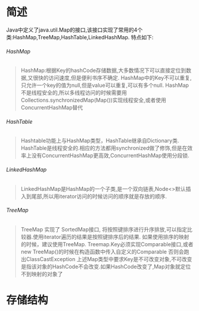 # 简述
Java中定义了java.util.Map的接口,该接口实现了常用的4个类:HashMap,TreeMap,HashTable,LinkedHashMap.
特点如下:
###### HashMap
> HashMap:根据Key的hashCode存储数据,大多数情况下可以直接定位到数据,又很快的访问速度,但是便利书序不确定.
> HashMap中的Key不可以重复,只允许一个key的值为null,但是value可以重复,可以有多个null.
> HashMap不是线程安全的,所以多线程访问的时候需要用Collections.synchronizedMap(Map())实现线程安全,或者使用ConcurrentHashMap替代
###### HashTable
> Hashtable功能上与HashMap类型，HashTable继承自Dictionary类.
> HashTable是线程安全的.相应的方法都用synchronized做了修饰,但是在效率上没有ConcurrentHashMap更高效,ConcurrentHashMap使用分段锁.

###### LinkedHashMap 
> LinkedHashMap是HashMap的一个子类,是一个双向链表,Node<>默认插入到尾部,所以用iterator访问的时候访问的顺序就是存放的顺序.
###### TreeMap
> TreeMap 实现了 SortedMap接口, 将按照键排序进行升序排放,可以指定比较器.使用iterator遍历的结果是按照键排序后的结果.
> 如果使用排序的映射的时候，建议使用TreeMap. Treemap.Key必须实现Comparable接口,或者new TreeMap()的时候在构造函数中传入自定义的Comparable
> 否则会跑出ClassCastException
上述Map类型中要求Key是不可改变对象,不可改变是指该对象的HashCode不会改变.如果HashCode改变了,Map对象就定位不到映射的对象了
# 存储结构



